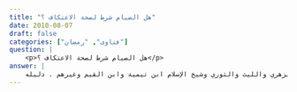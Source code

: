 ```yaml
---
title: "هل الصيام شرط لصحة الاعتكاف ؟"
date: 2010-08-07
draft: false
categories: ["فتاوى", "رمضان"]
question: |
    <p>هل الصيام شرط لصحة الاعتكاف ؟</p>
answer: |
    اختلف العلماء في هذه المسألة والراجح أن الاعتكاف لا يصح  إلا بصوم ، وهو قول ابن عباس(ينظر : ما صح من الآثار (2/696)  ) ، وابن عمر(ينظر : ما صح من الآثار (2/697)  ) ، وعائشة(ينظر : ما صح من الآثار (2/696)  ) ، وعلي( ينظر : ما صح من الآثار (2/697) ) -رضي الله عنهم أجمعين- ، وهو مذهب الإمام أبي حنيفة في رواية الحسن عنه ومن مشايخ الحنفية من اعتمد هذه الرواية ، وهو مذهب المالكية ، وبه قال بعض الشافعية ، وهو رواية عن الإمام أحمد ، وبه قال الزهري والليث والثوري وشيخ الإسلام ابن تيمية وابن القيم وغيرهم . دليله : <BR> الدليل الأول : عَنْ عَائِشَةَ –رضي الله عنها- قَالَتِ : ((السُّنَّةُ عَلَى الْمُعْتَكِفِ أَنْ لاَ يَعُودَ مَرِيضًا ، وَلاَ يَشْهَدَ جَنَازَةً ، وَلاَ يَمَسَّ امْرَأَةً ، وَلاَ يُبَاشِرَهَا ، وَلاَ يَخْرُجَ لِحَاجَةٍ إِلاَّ لِمَا لاَ بُدَّ مِنْهُ ، وَلاَ اعْتِكَافَ إِلاَّ بِصَوْمٍ ، وَلاَ اعْتِكَافَ إِلاَّ فِي مَسْجِدٍ جَامِعٍ))(رواه أبو داود في الصوم /باب الْمُعْتَكِفِ يَعُودُ الْمَرِيضَ رقم الحديث (2475) ، والبيهقي في السنن رقم الحديث (8377) . قال الشيخ الألباني في صحيح أبي داود (7/235) : (إسناده حسن صحيح )  ) . <BR>ففي قولها -رضي الله عنها- : ((السُّنَّةُ عَلَى الْمُعْتَكِفِ)) دلالة على أنه مرفوع إلى النبي صلى الله عليه وسلم كما هو الراجح المقرر في علم مصطلح الحديث وأصول الفقه ، وعليه يكون قولها -رضي الله عنها- : ((وَلاَ اعْتِكَافَ إِلاَّ بِصَوْمٍ)) مرفوعاً إلى النبي صلى الله عليه وسلم ، والأصل في النفي أنه نفي لصحة الاعتكاف بغير صوم . <BR>أما من طعن في الحديث بأنه موقوف عليها- رضي الله عنها   أو مدرج من قول الزهري فهو طعن مردود ، فإن الحديث ثابت رفعه . ينظر : تهذيب السنن لابن القيم (7/105) ، وصحيح أبي داود (7/235) ، وإرواء الغليل (4/139) .  <BR>الدليل الثاني : مداومة النبي صلى الله عليه وسلم للصيام في كلّ اعتكاف مع الحديث السابق دليل على أن الصيام جزء من الاعتكاف ، قال ابن القيم   رحمه الله تعالى- في زاد المعاد (2/87)  : ( ولم ينقل عن النبي صلى الله عليه وسلم أن اعتكف مفطراً ، بل قالت عائشة : (ولاَ اعْتِكَافَ إِلاَّ بِصَوْمٍ) ، ولم يذكر الله سبحانه وتعالى الاعتكاف إلا مع الصوم ، ولا فعله رسول الله صلى الله عليه وسلم إلا مع صوم ، فالقول الراجح في الدليل الذي عليه جمهور السلف أنّ الصوم شرط في الاعتكاف ، وهو الذي كان يرجحه شيخ الإسلام أبو العباس ابن تيمية). <BR>وقال –رحمه الله تعالى- في تهذيب السنن (2/17) : (الِاسْتِدْلَال عَلَى اِشْتِرَاط الصَّوْم فَأُمُور : أَحَدُهَا : أَنَّهُ لَمْ يُعْرَف مَشْرُوعِيَّة الِاعْتِكَاف إِلَّا بِصَوْمٍ , وَلَمْ يَثْبُت عَنْ النَّبِيّ صلى الله عليه وسلم , وَلَا أَحَد مِنْ أَصْحَابه , أَنَّهُمْ اِعْتَكَفُوا بِغَيْرِ صَوْم   الثَّانِي : حَدِيث عَائِشَة الَّذِي ذَكَره أَبُو دَاوُدَ فِي الْبَاب , وَقَوْلهَا :   السُّنَّة   كَذَا وَكَذَا   وَلَا اِعْتِكَاف إِلَّا بِصَوْمٍ   )  <BR>فإن قيل : <BR>فقد روي عن عَنِ ابْنِ عَبَّاسٍ –رضي الله عنهما- أَنَّ النَّبِيَّ صلى الله عليه وسلم  قَالَ : (( لَيْسَ عَلَى الْمُعْتَكِفِ صِيَامٌ إِلاَّ أَنْ يَجْعَلَهُ عَلَى نَفْسِهِ ))( رواه الحاكم رقم الحديث (1603) ، والبيهقي في السنن رقم الحديث (8849)) . <BR>جوابه : <BR>أنه حديث ضعيف لا تصح نسبته إلى النبي صلى الله عليه وسلم  ( ينظر : تهذيب السنن (2/16) ، والسلسلة الضعيفة رقم (4378) ، وضعيف الجامع (4896) ) . <BR>فائدة : يترتب على القول باشتراط الصوم لصحة الاعتكاف ما يأتي : <BR>أولا : عدم صحة اعتكاف الأيام المنهي عنها كالعيدين وأيام التشريق . <BR>ثانياً : عدم صحة اعتكاف الليل بمفرده . <BR>ثالثاً : أن الاعتكاف لا يكون أقل من يوم . <BR> والله أعلم . <BR>ينظر : الموسوعة الفقهية (5/213) ، والمبسوط (3/115) ، وبدائع الصنائع (2/109) ، وأحكام القرآن للجصاص (1/305) ، وبداية المجتهد (3/241) ، و الفواكه الدواني (1/491) ، والموطأ (1/315) ، والتمهيد (11/197) ، والاستذكار (3/392) ، والمجموع (6/508-511) ، والإنصاف (3/324) ، والمغني (4/459) ، وزاد المعاد (2/87) ، وما صح من الآثار (2/697) ، والسيل الجرار (2/135) ، ونيل الأوطار (3/316) .
---
```



